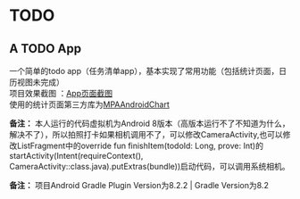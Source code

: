 # TODO
## A TODO App
一个简单的todo app（任务清单app），基本实现了常用功能（包括统计页面，日历视图未完成）<br>
项目效果截图 ：[App页面截图](https://github.com/hx6xh/TODO/AppShot)<br>
使用的统计页面第三方库为[MPAAndroidChart](https://github.com/PhilJay/MPAndroidChart.git)


**备注：** 本人运行的代码虚拟机为Android 8版本（高版本运行不了不知道为什么，解决不了），所以拍照打卡如果相机调用不了，可以修改CameraActivity,也可以修改ListFragment中的override fun finishItem(todoId: Long, prove: Int)的startActivity(Intent(requireContext(), CameraActivity::class.java).putExtras(bundle))启动代码，可以调用系统相机。

**备注：** 项目Android Gradle Plugin Version为8.2.2 |  Gradle Version为8.2
